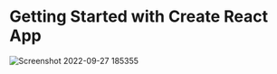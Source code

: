 # Getting Started with Create React App

![Screenshot 2022-09-27 185355](https://user-images.githubusercontent.com/6637491/192657641-8c4f2723-43dd-4411-901c-c52a9c383f38.png)
